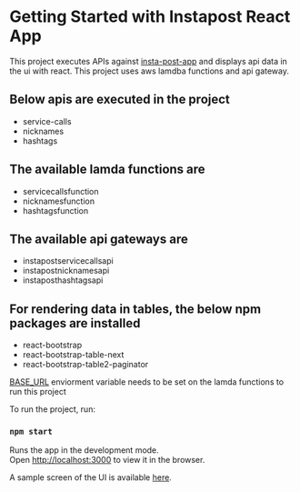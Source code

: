 # Getting Started with Instapost React App

This project executes APIs against [insta-post-app](https://bismarck.sdsu.edu/api/instapost-query) and displays api data in the ui with react. This project uses aws lamdba functions and api gateway.

## Below apis are executed in the project

- service-calls
- nicknames
- hashtags

## The available lamda functions are

- servicecallsfunction
- nicknamesfunction
- hashtagsfunction

## The available api gateways are

- instapostservicecallsapi
- instapostnicknamesapi
- instaposthashtagsapi

## For rendering data in tables, the below npm packages are installed

- react-bootstrap
- react-bootstrap-table-next
- react-bootstrap-table2-paginator

[BASE_URL](https://bismarck.sdsu.edu/api/instapost-query) enviorment variable needs to be set on the lamda functions to run this project

To run the project, run:

### `npm start`

Runs the app in the development mode.\
Open [http://localhost:3000](http://localhost:3000) to view it in the browser.

A sample screen of the UI is available [here](https://github.com/vanand96/cs648-instapost-react-app/blob/main/public/instapost-ui.jpg).
